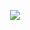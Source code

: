 <p align="center">
<img src="https://capsule-render.vercel.app/api?type=waving&color=timeGradient&height=300&&section=header&text={大标题}&fontSize=90&fontAlign=50&fontAlignY=30&desc={小标题}&descAlign=50&descSize=30&descAlignY=60&animation=twinkling" />
</p>
